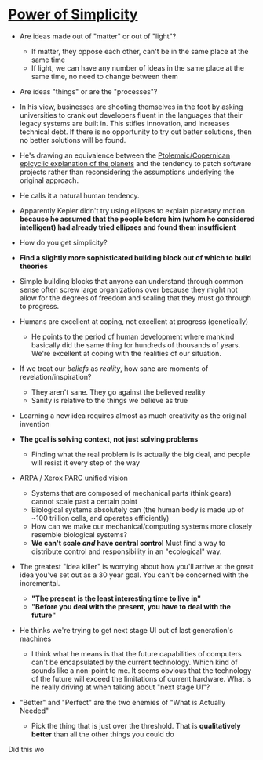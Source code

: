 # [Power of Simplicity](https://www.youtube.com/watch?v=NdSD07U5uBs)
- Are ideas made out of "matter" or out of "light"?
	- If matter, they oppose each other, can't be in the same place at the same time
	- If light, we can have any number of ideas in the same place at the same time, no need to change between them
- Are ideas "things" or are the "processes"?

- In his view, businesses are shooting themselves in the foot by asking universities to crank out developers fluent in the languages that their legacy systems are built in. This stifles innovation, and increases technical debt. If there is no opportunity to try out better solutions, then no better solutions will be found.

- He's drawing an equivalence between the [Ptolemaic/Copernican epicyclic explanation of the planets](https://en.wikipedia.org/wiki/Deferent_and_epicycle) and the tendency to patch software projects rather than reconsidering the assumptions underlying the original approach.
- He calls it a natural human tendency.
- Apparently Kepler didn't try using ellipses to explain planetary motion **because he assumed that the people before him (whom he considered intelligent) had already tried ellipses and found them insufficient**

- How do you get simplicity?
- **Find a slightly more sophisticated building block out of which to build theories**
- Simple building blocks that anyone can understand through common sense often screw large organizations over because they might not allow for the degrees of freedom and scaling that they must go through to progress.

- Humans are excellent at coping, not excellent at progress (genetically)
	- He points to the period of human development where mankind basically did the same thing for hundreds of thousands of years. We're excellent at coping with the realities of our situation.


- If we treat our *beliefs* as *reality*, how sane are moments of revelation/inspiration?
	- They aren't sane. They go against the believed reality
	- Sanity is relative to the things we believe as true

- Learning a new idea requires almost as much creativity as the original invention

- **The goal is solving context, not just solving problems**
	- Finding what the real problem is is actually the big deal, and people will resist it every step of the way

- ARPA / Xerox PARC unified vision
	- Systems that are composed of mechanical parts (think gears) cannot scale past a certain point
	- Biological systems absolutely can (the human body is made up of ~100 trillion cells, and operates efficiently)
	- How can we make our mechanical/computing systems more closely resemble biological systems? 
	- **We can't scale *and* have central control** Must find a way to distribute control and responsibility in an "ecological" way.

- The greatest "idea killer" is worrying about how you'll arrive at the great idea you've set out as a 30 year goal. You can't be concerned with the incremental.
	- **"The present is the least interesting time to live in"**
	- **"Before you deal with the present, you have to deal with the future"**

- He thinks we're trying to get next stage UI out of last generation's machines
	- I think what he means is that the future capabilities of computers can't be encapsulated by the current technology. Which kind of sounds like a non-point to me. It seems obvious that the technology of the future will exceed the limitations of current hardware. What is he really driving at when talking about "next stage UI"?

- "Better" and "Perfect" are the two enemies of "What is Actually Needed"
	- Pick the thing that is just over the threshold. That is **qualitatively better** than all the other things you could do

Did this wo
